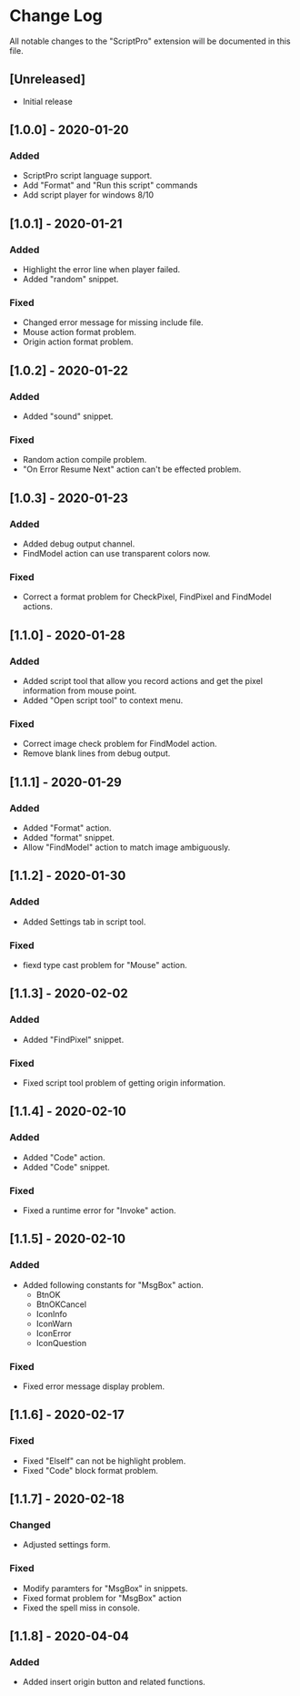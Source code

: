 # Change Log

All notable changes to the "ScriptPro" extension will be documented in this file.

## [Unreleased]

- Initial release

## [1.0.0] - 2020-01-20
### Added
- ScriptPro script language support.
- Add "Format" and "Run this script" commands
- Add script player for windows 8/10

## [1.0.1] - 2020-01-21
### Added
- Highlight the error line when player failed.
- Added "random" snippet.
### Fixed
- Changed error message for missing include file.
- Mouse action format problem.
- Origin action format problem.

## [1.0.2] - 2020-01-22
### Added
- Added "sound" snippet.
### Fixed
- Random action compile problem.
- "On Error Resume Next" action can't be effected problem.

## [1.0.3] - 2020-01-23
### Added
- Added debug output channel.
- FindModel action can use transparent colors now.
### Fixed
- Correct a format problem for CheckPixel, FindPixel and FindModel actions.

## [1.1.0] - 2020-01-28
### Added
- Added script tool that allow you record actions and get the pixel information from mouse point.
- Added "Open script tool" to context menu.
### Fixed
- Correct image check problem for FindModel action.
- Remove blank lines from debug output.

## [1.1.1] - 2020-01-29
### Added
- Added "Format" action.
- Added "format" snippet.
- Allow "FindModel" action to match image ambiguously.

## [1.1.2] - 2020-01-30
### Added
- Added Settings tab in script tool.
### Fixed
- fiexd type cast problem for "Mouse" action.

## [1.1.3] - 2020-02-02
### Added
- Added "FindPixel" snippet.
### Fixed
- Fixed script tool problem of getting origin information.

## [1.1.4] - 2020-02-10
### Added
- Added "Code" action.
- Added "Code" snippet.
### Fixed
- Fixed a runtime error for "Invoke" action.

## [1.1.5] - 2020-02-10
### Added
- Added following constants for "MsgBox" action.
  - BtnOK
  - BtnOKCancel
  - IconInfo
  - IconWarn
  - IconError
  - IconQuestion
### Fixed
- Fixed error message display problem.

## [1.1.6] - 2020-02-17
### Fixed
- Fixed "ElseIf" can not be highlight problem.
- Fixed "Code" block format problem.

## [1.1.7] - 2020-02-18
### Changed
- Adjusted settings form.
### Fixed
- Modify paramters for "MsgBox" in snippets.
- Fixed format problem for "MsgBox" action
- Fixed the spell miss in console. 

## [1.1.8] - 2020-04-04
### Added
- Added insert origin button and related functions.
